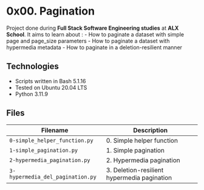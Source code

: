 # 0x00. Pagination
Project done during **Full Stack Software Engineering studies** at **ALX School**. It aims to learn about :
    - How to paginate a dataset with simple page and page_size parameters
    - How to paginate a dataset with hypermedia metadata
    - How to paginate in a deletion-resilient manner

## Technologies
* Scripts written in Bash 5.1.16
* Tested on Ubuntu 20.04 LTS
* Python 3.11.9

## Files

| Filename | Description |
| -------- | ----------- |
| `0-simple_helper_function.py` | 0. Simple helper function |
| `1-simple_pagination.py` | 1. Simple pagination |
| `2-hypermedia_pagination.py` | 2. Hypermedia pagination |
| `3-hypermedia_del_pagination.py` | 3. Deletion-resilient hypermedia pagination |